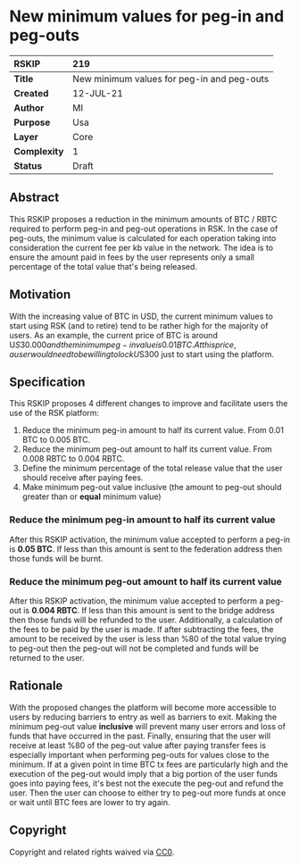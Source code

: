 # New minimum values for peg-in and peg-outs

|RSKIP          |219           |
| :------------ |:-------------|
|**Title**      |New minimum values for peg-in and peg-outs |
|**Created**    |12-JUL-21 |
|**Author**     |MI |
|**Purpose**    |Usa |
|**Layer**      |Core |
|**Complexity** |1 |
|**Status**     |Draft |

## Abstract

This RSKIP proposes a reduction in the minimum amounts of BTC / RBTC required to perform peg-in and peg-out operations in RSK. In the case of peg-outs, the minimum value is calculated for each operation taking into consideration the current fee per kb value in the network. The idea is to ensure the amount paid in fees by the user represents only a small percentage of the total value that's being released.

## Motivation

With the increasing value of BTC in USD, the current minimum values to start using RSK (and to retire) tend to be rather high for the majority of users. As an example, the current price of BTC is around U$S30.000 and the minimum peg-in value is 0.01 BTC. At this price, a user would need to be willing to lock U$S300 just to start using the platform.

## Specification

This RSKIP proposes 4 different changes to improve and facilitate users the use of the RSK platform:

1. Reduce the minimum peg-in amount to half its current value. From 0.01 BTC to 0.005 BTC.
2. Reduce the minimum peg-out amount to half its current value. From 0.008 RBTC to 0.004 RBTC.
3. Define the minimum percentage of the total release value that the user should receive after paying fees.
4. Make minimum peg-out value inclusive (the amount to peg-out should greater than or **equal** minimum value)

### Reduce the minimum peg-in amount to half its current value

After this RSKIP activation, the minimum value accepted to perform a peg-in is **0.05 BTC**. If less than this amount is sent to the federation address then those funds will be burnt.

### Reduce the minimum peg-out amount to half its current value

After this RSKIP activation, the minimum value accepted to perform a peg-out is **0.004 RBTC**. If less than this amount is sent to the bridge address then those funds will be refunded to the user.
Additionally, a calculation of the fees to be paid by the user is made. If after subtracting the fees, the amount to be received by the user is less than %80 of the total value trying to peg-out then the peg-out will not be completed and funds will be returned to the user.
 

## Rationale

With the proposed changes the platform will become more accessible to users by reducing barriers to entry as well as barriers to exit.
Making the minimum peg-out value **inclusive** will prevent many user errors and loss of funds that have occurred in the past.
Finally, ensuring that the user will receive at least %80 of the peg-out value after paying transfer fees is especially important when performing peg-outs for values close to the minimum. If at a given point in time BTC tx fees are particularly high and the execution of the peg-out would imply that a big portion of the user funds goes into paying fees, it's best not the execute the peg-out and refund the user. Then the user can choose to either try to peg-out more funds at once or wait until BTC fees are lower to try again.


## Copyright

Copyright and related rights waived via [CC0](https://creativecommons.org/publicdomain/zero/1.0/).
